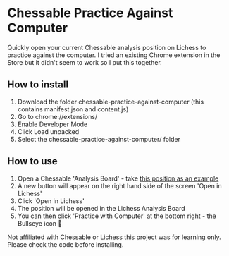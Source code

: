 # Chessable Practice Against Computer

Quickly open your current Chessable analysis position on Lichess to practice against the computer. I tried an existing Chrome extension in the Store but it didn't seem to work so I put this together.

## How to install

1. Download the folder chessable-practice-against-computer (this contains manifest.json and content.js)
2. Go to chrome://extensions/
3. Enable Developer Mode
4. Click Load unpacked
5. Select the chessable-practice-against-computer/ folder

## How to use

1. Open a Chessable 'Analysis Board' - take [this position as an example](https://www.chessable.com/analysis/fen/6k1U1q3pp1U2b4pU4Q3U1pp5U5PP1U1P2P1BPU6K1%20b%20-%20-%200%2031/?o=black)
2. A new button will appear on the right hand side of the screen 'Open in Lichess'
3. Click 'Open in Lichess'
4. The position will be opened in the Lichess Analysis Board
5. You can then click 'Practice with Computer' at the bottom right - the Bullseye icon 🎯

Not affiliated with Chessable or Lichess this project was for learning only. Please check the code before installing.
